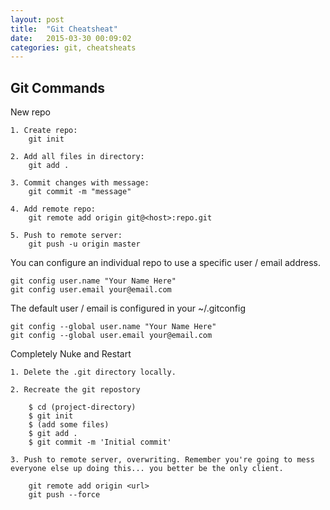 ```yaml
---
layout: post
title:  "Git Cheatsheat"
date:   2015-03-30 00:09:02
categories: git, cheatsheats
---
```


Git Commands
------------

New repo

    1. Create repo:
        git init

    2. Add all files in directory:
        git add .
        
    3. Commit changes with message:
        git commit -m "message"

    4. Add remote repo:
        git remote add origin git@<host>:repo.git

    5. Push to remote server: 
        git push -u origin master

You can configure an individual repo to use a specific user / email address.

    git config user.name "Your Name Here"
    git config user.email your@email.com

The default user / email is configured in your ~/.gitconfig

    git config --global user.name "Your Name Here"
    git config --global user.email your@email.com

Completely Nuke and Restart

    1. Delete the .git directory locally. 

    2. Recreate the git repostory
    
        $ cd (project-directory)
        $ git init
        $ (add some files)
        $ git add .
        $ git commit -m 'Initial commit'

    3. Push to remote server, overwriting. Remember you're going to mess everyone else up doing this... you better be the only client.
        
        git remote add origin <url>
        git push --force

